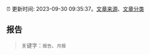 :alarm_clock: 更新时间: 2023-09-30 09:35:37。[文章来源](/README.md)、[文章分类](/TAGS.md)

## 报告


> 关键字：`报告`、`月报`



